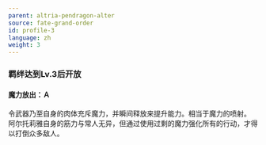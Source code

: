 ```yaml
---
parent: altria-pendragon-alter
source: fate-grand-order
id: profile-3
language: zh
weight: 3
---
```


### 羁绊达到Lv.3后开放

#### 魔力放出：Ａ

令武器乃至自身的肉体充斥魔力，并瞬间释放来提升能力。相当于魔力的喷射。
阿尔托莉雅自身的筋力与常人无异，但通过使用过剩的魔力强化所有的行动，才得以打倒众多敌人。
